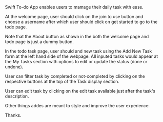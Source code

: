 Swift To-do App enables users to mamage their daily task with ease.

At the welcome page, user should click on the join to use button and choose a username after which user should click on get started to go to the todo page.

Note that the About button as shown in the both the welcome page and todo page is just a dummy button.

In the todo task page, user should and new task using the Add New Task form at the left hand side of the webpage.
All inputed tasks would appear at the My Tasks section with options to edit or update the status (done or undone).

User can filter task by completed or not-completed by clicking on the respective buttons at the top of the Task display section.

User can edit task by clicking on the edit task available just after the task's description.

Other things addes are meant to style and improve the user experience.

Thanks.